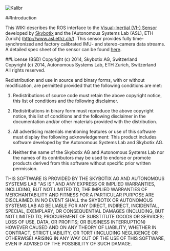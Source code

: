 ![Kalibr](https://raw.githubusercontent.com/wiki/omaris/test_wiki/images/vi-sensor-front.jpg)

##Introduction

This WIKI describes the ROS interface to the [Visual-Inertial (VI-) Sensor](http://www.skybotix.com/vi-sensor-early-adopter-application/) developed by [Skybotix](http://www.skybotix.com) and the [Autonomous Systems Lab (ASL), ETH Zurich] (http://www.asl.ethz.ch/). This sensor provides fully time-synchronized and factory calibrated IMU- and stereo-camera data streams. A detailed spec sheet of the sensor can be found [here](http://www.skybotix.com/skybotix-wordpress/wp-content/uploads/2014/03/VISensor_Factsheet_web.pdf).


##License (BSD)
Copyright (c) 2014, Skybotix AG, Switzerland<br>
Copyright (c) 2014, Autonomous Systems Lab, ETH Zurich, Switzerland<br>
All rights reserved.<br>

Redistribution and use in source and binary forms, with or without modification, are permitted provided that the following conditions are met:

1. Redistributions of source code must retain the above copyright notice, this list of conditions and the following disclaimer.

1. Redistributions in binary form must reproduce the above copyright notice, this list of conditions and the following disclaimer in the documentation and/or other materials provided with the distribution.

1. All advertising materials mentioning features or use of this software must display the following acknowledgement: This product includes software developed by the Autonomous Systems Lab and Skybotix AG.

1. Neither the name of the Skybotix AG and Autonomous Systems Lab nor the names of its contributors may be used to endorse or promote products derived from this software without specific prior written permission.

THIS SOFTWARE IS PROVIDED BY THE SKYBOTIX AG AND AUTONOMOUS SYSTEMS LAB ''AS IS'' AND ANY EXPRESS OR IMPLIED WARRANTIES, INCLUDING, BUT NOT LIMITED TO, THE IMPLIED WARRANTIES OF MERCHANTABILITY AND FITNESS FOR A PARTICULAR PURPOSE ARE DISCLAIMED. IN NO EVENT SHALL the SKYBOTIX OR AUTONOMOUS SYSTEMS LAB AG BE LIABLE FOR ANY DIRECT, INDIRECT, INCIDENTAL, SPECIAL, EXEMPLARY, OR CONSEQUENTIAL DAMAGES (INCLUDING, BUT NOT LIMITED TO, PROCUREMENT OF SUBSTITUTE GOODS OR SERVICES; LOSS OF USE, DATA, OR PROFITS; OR BUSINESS INTERRUPTION) HOWEVER CAUSED AND ON ANY THEORY OF LIABILITY, WHETHER IN CONTRACT, STRICT LIABILITY, OR TORT (INCLUDING NEGLIGENCE OR OTHERWISE) ARISING IN ANY WAY OUT OF THE USE OF THIS SOFTWARE, EVEN IF ADVISED OF THE POSSIBILITY OF SUCH DAMAGE.
